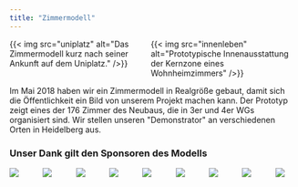 ```yaml
---
title: "Zimmermodell"
---
```


<div class="columns">
    <div class="column">
    {{< img src="uniplatz" alt="Das Zimmermodell kurz nach seiner Ankunft auf dem Uniplatz." />}}
    </div>
    <div class="column">
    {{< img src="innenleben" alt="Prototypische Innenausstattung der Kernzone eines Wohnheimzimmers" />}}
    </div>
</div>

Im Mai 2018 haben wir ein Zimmermodell in Realgröße gebaut, damit sich
die Öffentlichkeit ein Bild von unserem Projekt machen kann. Der
Prototyp zeigt eines der 176 Zimmer des Neubaus, die in 3er und 4er
WGs organisiert sind. Wir stellen unseren "Demonstrator" an
verschiedenen Orten in Heidelberg aus.

<script src='https://api.mapbox.com/mapbox-gl-js/v0.44.2/mapbox-gl.js'></script>
<link href='https://api.mapbox.com/mapbox-gl-js/v0.44.2/mapbox-gl.css' rel='stylesheet' />

<div id='ca-demonstrator-map'></div>
<script>
    mapboxgl.accessToken = 'pk.eyJ1IjoiY29sbGVnaXVtYWNhZGVtaWN1bSIsImEiOiJjamdwZGFreWMwMzNiMzNvZmloZWs3eHNxIn0.ClXp6n8qltuq-IO9cUnsqw';
    var map = new mapboxgl.Map({
        container: 'ca-demonstrator-map',
        center: [8.6936,49.4101],
        zoom: 13,
        bearing: 0,
        pitch: 0,
        style: 'mapbox://styles/collegiumacademicum/cjh3tor1j2nha2rp86mehjslm'
    });

    map.on("load", function () {
        var el = document.createElement('div');
        el.className = 'marker';

        new mapboxgl.Marker(el)
        .setLngLat([8.68836,49.40756])
        .setPopup(new mapboxgl.Popup({ offset: 25 })
        .setHTML('Fensterplatz: <address>Kurfürsten-Anlage 58, 69117 Heidelberg</address>'))
        .addTo(map);
    });
</script>

### Unser Dank gilt den Sponsoren des Modells

<div class="columns is-multiline">
    <div class="column is-4 is-offset-1"><a href="http://dgj.eu"><img src="/zimmermodell/sponsors/dgj.svg" /></a></div>
    <div class="column is-4 is-offset-2"><a href="https://iba.heidelberg.de/"><img src="/zimmermodell/sponsors/iba.svg" /></a></div>
    <div class="column is-4 is-offset-1"><a href="https://www.stura.uni-heidelberg.de/"><img src="/zimmermodell/sponsors/stura.svg" /></a></div>
    <div class="column is-4 is-offset-2"><a href="https://sponsort.de/home"><img src="/zimmermodell/sponsors/sponsort.svg" /></a></div>
    <div class="column is-4 is-offset-1"><a href="https://www.interpane.com/"><img src="/zimmermodell/sponsors/interpane.svg" /></a></div>
    <div class="column is-4 is-offset-2"><a href="https://www.schueco.com/web2/com"><img src="/zimmermodell/sponsors/schueco.svg" /></a></div>
    <div class="column is-4 is-offset-1"><a href="https://www.pabst-metallbau.de/"><img src="/zimmermodell/sponsors/pabst.svg" /></a></div>
    <div class="column is-4 is-offset-2"><a href="https://www.nora.com/global/en"><img src="/zimmermodell/sponsors/nora.svg" /></a></div>
    <div class="column is-4 is-offset-1"><a href="https://www.stamisol.com/"><img src="/zimmermodell/sponsors/stamisol.svg" /></a></div>
</div>
